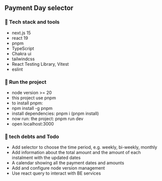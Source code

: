 ## Payment Day selector

### 🔧 Tech stack and tools
* next.js 15
* react 19
* pnpm
* TypeScript
* Chakra ui 
* tailwindcss
* React Testing Library, Vitest
* eslint


### 🚀 Run the project
* node version >= 20 
* this project use pnpm
* to install pnpm:
* npm install -g pnpm
* install dependencies: pnpm i (pnpm install)
* now run: the project: pnpm run dev 
* open localhost:3000
  

### 📖 tech debts and Todo
* Add selector to choose the time period, e.g. weekly, bi-weekly, monthly
* Add information about the total amount and the amount of each instalment with the updated dates
* A calendar showing all the payment dates and amounts
* Add and configure node version management
* Use react query to interact with BE services




